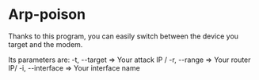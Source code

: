 # Arp-poison
Thanks to this program, you can easily switch between the device you target and the modem.


Its parameters are: -t, --target => Your attack IP / -r, --range => Your router IP/ -i, --interface => Your interface name

